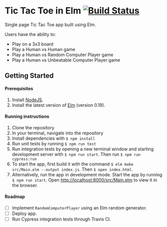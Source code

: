 # Tic Tac Toe in Elm [![Build Status](https://travis-ci.com/Himalee/tic-tac-toe-elm.svg?token=vxGGdM4Eg5UMEFC3e1fz&branch=master)](https://travis-ci.com/Himalee/tic-tac-toe-elm)

Single page Tic Tac Toe app built using Elm.

Users have the ability to:

- Play on a 3x3 board
- Play a Human vs Human game
- Play a Human vs Random Computer Player game
- Play a Human vs Unbeatable Computer Player game

## Getting Started

#### Prerequisites

1. Install [NodeJS](https://nodejs.org/en/).
2. Install the latest version of [Elm](https://guide.elm-lang.org/install.html) (version 0.19).

#### Running instructions

1. Clone the repository
2. In your terminal, navigate into the repository
3. Install dependencies with `$ npm install`
4. Run unit tests by running `$ npm run test`
6. Run integration tests by opening a new terminal window and starting development server with `$ npm run start`. Then run `$ npm run cypress:run`
7. To start the app, first build it with the command `$ elm make src/Main.elm --output index.js`. Then `$ open index.html`.
8. Alternatively, run the app in development mode. Start the app by running `$ npm run start`. Open [http://localhost:8000/src/Main.elm](http://localhost:8000/src/Main.elm) to view it in the browser.


#### Roadmap

- [ ] Implement `RandomComputerPlayer` using an Elm random generator.
- [ ] Deploy app.
- [ ] Run Cypress integration tests through Travis CI.
